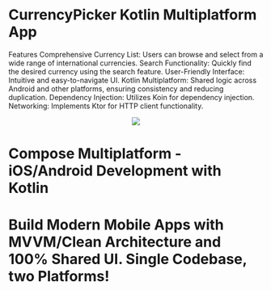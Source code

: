 <h1>CurrencyPicker Kotlin Multiplatform App</h1> 
Features
Comprehensive Currency List: Users can browse and select from a wide range of international currencies.
Search Functionality: Quickly find the desired currency using the search feature.
User-Friendly Interface: Intuitive and easy-to-navigate UI.
Kotlin Multiplatform: Shared logic across Android and other platforms, ensuring consistency and reducing duplication.
Dependency Injection: Utilizes Koin for dependency injection.
Networking: Implements Ktor for HTTP client functionality.



<p align="center">
  <img src="https://i.postimg.cc/qvTqkhQy/Compose-Multiplatform-2.jpg" href="https://stevdza-san.com/p/compose-multiplatform-ios-android-development-with-kotlin">
</p>

<h1>Compose Multiplatform - iOS/Android Development with Kotlin<h1/>
 Build Modern Mobile Apps with MVVM/Clean Architecture and 100% Shared UI. Single Codebase, two Platforms!


